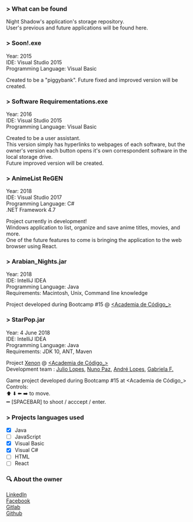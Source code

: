 ### \> What can be found
Night Shadow's application's storage repository.  
User's previous and future applications will be found here.
  
### \> Soon!.exe  
 Year: 2015  
 IDE: Visual Studio 2015  
 Programming Language: Visual Basic  
   
 Created to be a "piggybank". Future fixed and improved version will be created.  

### \> Software Requirementations.exe  
 Year: 2016  
 IDE: Visual Studio 2015  
 Programming Language: Visual Basic  
   
 Created to be a user assistant.  
 This version simply has hyperlinks to webpages of each software, but the owner's version each button opens it's own correspondent software in the local storage drive.  
 Future improved version will be created.
 
### \> AnimeList ReGEN 
 Year: 2018  
 IDE: Visual Studio 2017  
 Programming Language: C#  
 .NET Framework 4.7  
   
 Project currently in development!  
 Windows application to list, organize and save anime titles, movies, and more.  
 One of the future features to come is bringing the application to the web browser using React.
    
### \> Arabian_Nights.jar  
 Year: 2018  
 IDE: IntelliJ IDEA  
 Programming Language: Java  
 Requirements: Macintosh, Unix, Command line knowledge 
   
 Project developed during Bootcamp #15 @ [<Academia de Código_>](http://www.academiadecodigo.org/)  
  
### \> StarPop.jar 
 Year: 4 June 2018  
 IDE: IntelliJ IDEA  
 Programming Language: Java  
 Requirements: JDK 10, ANT, Maven  

   
 Project [Xenon](https://github.com/NunoPax/Xenon)  @ [<Academia de Código_>](http://www.academiadecodigo.org/)  
 Development team : 
 [Julio Lopes](https://www.linkedin.com/in/thejuliolopes/), 
 [Nuno Paz](https://www.linkedin.com/in/nuno-paz/), 
 [André Lopes](https://www.linkedin.com/in/andrejtlopes/), 
 [Gabriela F.](https://www.linkedin.com/in/gabriela-f-76445723/)  
   
 Game project developed during Bootcamp #15 at <Academia de Código_>  
 Controls:  
 :arrow_up: :arrow_down: :arrow_left: :arrow_right: to move.  
 :heavy_minus_sign: [SPACEBAR] to shoot / acccept / enter.  

### \> Projects languages used  

- [x]  Java
- [ ]  JavaScript
- [x]  Visual Basic
- [x]  Visual C#
- [ ]  HTML
- [ ]  React
 
### :mag: About the owner
  
[LinkedIn](https://www.linkedin.com/in/thejuliolopes/)  
[Facebook](https://www.facebook.com/the.julio.lopes)   
[Gitlab](https://gitlab.com/ImNightShadow)  
[Github](https://github.com/ImNightShadow)
